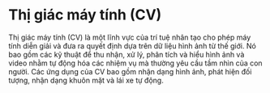 # Thị giác máy tính (CV)

Thị giác máy tính (CV) là một lĩnh vực của trí tuệ nhân tạo cho phép máy tính diễn giải và đưa ra quyết định dựa trên dữ liệu hình ảnh từ thế giới. Nó bao gồm các kỹ thuật để thu nhận, xử lý, phân tích và hiểu hình ảnh và video nhằm tự động hóa các nhiệm vụ mà thường yêu cầu tầm nhìn của con người. Các ứng dụng của CV bao gồm nhận dạng hình ảnh, phát hiện đối tượng, nhận dạng khuôn mặt và lái xe tự động.